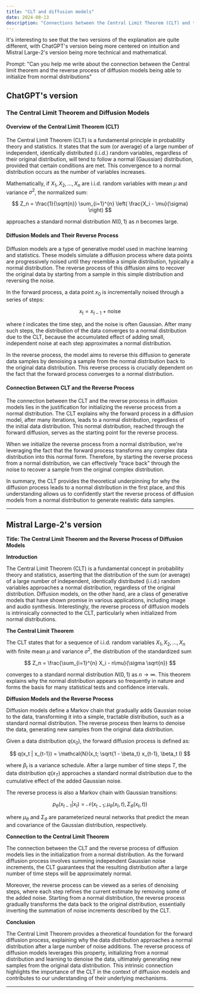 ```yaml
---
title: "CLT and diffusion models"
date: 2024-08-13
description: "Connections between the Central Limit Theorem (CLT) and the reverse process of diffusion models being able to initialize from normal (Gaussian) distributions."
---
```


It's interesting to see that the two versions of the explanation are quite different, with ChatGPT's version being more centered on intuition and Mistral Large-2's version being more technical and mathematical.

Prompt: "Can you help me write about the connection between the Central limit theorem and the reverse process of diffusion models being able to initialize from normal distributions"


## ChatGPT's version

### The Central Limit Theorem and Diffusion Models

#### Overview of the Central Limit Theorem (CLT)

The Central Limit Theorem (CLT) is a fundamental principle in probability theory and statistics. It states that the sum (or average) of a large number of independent, identically distributed (i.i.d.) random variables, regardless of their original distribution, will tend to follow a normal (Gaussian) distribution, provided that certain conditions are met. This convergence to a normal distribution occurs as the number of variables increases.

Mathematically, if $X_1, X_2, \dots, X_n$ are i.i.d. random variables with mean $\mu$ and variance $\sigma^2$, the normalized sum:

$$
Z_n = \frac{1}{\sqrt{n}} \sum_{i=1}^{n} \left( \frac{X_i - \mu}{\sigma} \right)
$$

approaches a standard normal distribution $N(0,1)$ as $n$ becomes large.

#### Diffusion Models and Their Reverse Process

Diffusion models are a type of generative model used in machine learning and statistics. These models simulate a diffusion process where data points are progressively noised until they resemble a simple distribution, typically a normal distribution. The reverse process of this diffusion aims to recover the original data by starting from a sample in this simple distribution and reversing the noise.

In the forward process, a data point $x_0$ is incrementally noised through a series of steps:

$$
x_t = x_{t-1} + \text{noise}
$$

where $t$ indicates the time step, and the noise is often Gaussian. After many such steps, the distribution of the data converges to a normal distribution due to the CLT, because the accumulated effect of adding small, independent noise at each step approximates a normal distribution.

In the reverse process, the model aims to reverse this diffusion to generate data samples by denoising a sample from the normal distribution back to the original data distribution. This reverse process is crucially dependent on the fact that the forward process converges to a normal distribution.

#### Connection Between CLT and the Reverse Process

The connection between the CLT and the reverse process in diffusion models lies in the justification for initializing the reverse process from a normal distribution. The CLT explains why the forward process in a diffusion model, after many iterations, leads to a normal distribution, regardless of the initial data distribution. This normal distribution, reached through the forward diffusion, serves as the starting point for the reverse process.

When we initialize the reverse process from a normal distribution, we're leveraging the fact that the forward process transforms any complex data distribution into this normal form. Therefore, by starting the reverse process from a normal distribution, we can effectively "trace back" through the noise to recover a sample from the original complex distribution.

In summary, the CLT provides the theoretical underpinning for why the diffusion process leads to a normal distribution in the first place, and this understanding allows us to confidently start the reverse process of diffusion models from a normal distribution to generate realistic data samples.

---


## Mistral Large-2's version


**Title: The Central Limit Theorem and the Reverse Process of Diffusion Models**

**Introduction**

The Central Limit Theorem (CLT) is a fundamental concept in probability theory and statistics, asserting that the distribution of the sum (or average) of a large number of independent, identically distributed (i.i.d.) random variables approaches a normal distribution, regardless of the original distribution. Diffusion models, on the other hand, are a class of generative models that have shown promise in various applications, including image and audio synthesis. Interestingly, the reverse process of diffusion models is intrinsically connected to the CLT, particularly when initialized from normal distributions.

**The Central Limit Theorem**

The CLT states that for a sequence of i.i.d. random variables $X_1, X_2, \ldots, X_n$ with finite mean $\mu$ and variance $\sigma^2$, the distribution of the standardized sum

$$
Z_n = \frac{\sum_{i=1}^{n} X_i - n\mu}{\sigma \sqrt{n}}
$$

converges to a standard normal distribution $N(0, 1)$ as $n \to \infty$. This theorem explains why the normal distribution appears so frequently in nature and forms the basis for many statistical tests and confidence intervals.

**Diffusion Models and the Reverse Process**

Diffusion models define a Markov chain that gradually adds Gaussian noise to the data, transforming it into a simple, tractable distribution, such as a standard normal distribution. The reverse process then learns to denoise the data, generating new samples from the original data distribution.

Given a data distribution $q(x_0)$, the forward diffusion process is defined as:

$$
q(x_t | x_{t-1}) = \mathcal{N}(x_t; \sqrt{1 - \beta_t} x_{t-1}, \beta_t I)
$$

where $\beta_t$ is a variance schedule. After a large number of time steps $T$, the data distribution $q(x_T)$ approaches a standard normal distribution due to the cumulative effect of the added Gaussian noise.

The reverse process is also a Markov chain with Gaussian transitions:

$$
p_\theta(x_{t-1} | x_t) = \mathcal{N}(x_{t-1}; \mu_\theta(x_t, t), \Sigma_\theta(x_t, t))
$$

where $\mu_\theta$ and $\Sigma_\theta$ are parameterized neural networks that predict the mean and covariance of the Gaussian distribution, respectively.

**Connection to the Central Limit Theorem**

The connection between the CLT and the reverse process of diffusion models lies in the initialization from a normal distribution. As the forward diffusion process involves summing independent Gaussian noise increments, the CLT guarantees that the resulting distribution after a large number of time steps will be approximately normal.

Moreover, the reverse process can be viewed as a series of denoising steps, where each step refines the current estimate by removing some of the added noise. Starting from a normal distribution, the reverse process gradually transforms the data back to the original distribution, essentially inverting the summation of noise increments described by the CLT.

**Conclusion**

The Central Limit Theorem provides a theoretical foundation for the forward diffusion process, explaining why the data distribution approaches a normal distribution after a large number of noise additions. The reverse process of diffusion models leverages this property, initializing from a normal distribution and learning to denoise the data, ultimately generating new samples from the original data distribution. This intrinsic connection highlights the importance of the CLT in the context of diffusion models and contributes to our understanding of their underlying mechanisms.

---